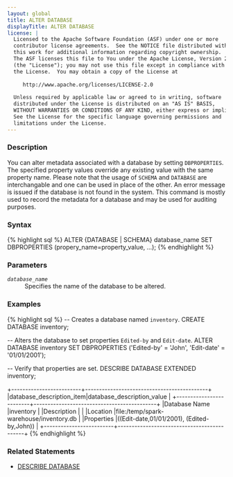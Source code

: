 ```yaml
---
layout: global
title: ALTER DATABASE
displayTitle: ALTER DATABASE
license: |
  Licensed to the Apache Software Foundation (ASF) under one or more
  contributor license agreements.  See the NOTICE file distributed with
  this work for additional information regarding copyright ownership.
  The ASF licenses this file to You under the Apache License, Version 2.0
  (the "License"); you may not use this file except in compliance with
  the License.  You may obtain a copy of the License at
 
     http://www.apache.org/licenses/LICENSE-2.0
 
  Unless required by applicable law or agreed to in writing, software
  distributed under the License is distributed on an "AS IS" BASIS,
  WITHOUT WARRANTIES OR CONDITIONS OF ANY KIND, either express or implied.
  See the License for the specific language governing permissions and
  limitations under the License.
---
```

### Description
You can alter metadata associated with a database by setting `DBPROPERTIES`.  The specified property
values override any existing value with the same property name. Please note that the usage of 
`SCHEMA` and `DATABASE` are interchangable and one can be used in place of the other. An error message
is issued if the database is not found in the system. This command is mostly used to record the metadata
for a database and may be used for auditing purposes.

### Syntax
{% highlight sql %}
ALTER {DATABASE | SCHEMA} database_name SET DBPROPERTIES (propery_name=property_value, ...);
{% endhighlight %}

### Parameters
<dl>
  <dt><code><em>database_name</em></code></dt>
  <dd>Specifies the name of the database to be altered.</dd>
</dl>

### Examples
{% highlight sql %}
-- Creates a database named `inventory`.
CREATE DATABASE inventory;

-- Alters the database to set properties `Edited-by` and `Edit-date`.
ALTER DATABASE inventory SET DBPROPERTIES ('Edited-by' = 'John', 'Edit-date' = '01/01/2001');

-- Verify that properties are set.
DESCRIBE DATABASE EXTENDED inventory;

   +-------------------------+--------------------------------------------+
   |database_description_item|database_description_value                  |
   +-------------------------+--------------------------------------------+
   |Database Name            |inventory                                   |
   |Description              |                                            |
   |Location                 |file:/temp/spark-warehouse/inventory.db     |
   |Properties               |((Edit-date,01/01/2001), (Edited-by,John))  |
   +-------------------------+--------------------------------------------+
{% endhighlight %}

### Related Statements
- [DESCRIBE DATABASE](sql-ref-syntax-aux-describe-database.html)
